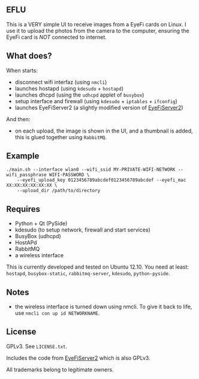 EFLU
------------

This is a VERY simple UI to receive images from a EyeFi cards on Linux. I use it to upload the photos from the camera to the computer, ensuring the EyeFi card is *NOT* connected to internet.

What does?
----------

When starts:

- disconnect wifi interfaz (using `nmcli`)
- launches hostapd (using `kdesudo` + `hostapd`)
- launches dhcpd (using the `udhcpd` applet of `busybox`)
- setup interface and firewall (using `kdesudo` + `iptables` + `ifconfig`)
- launches EyeFiServer2 (a slightly modified version of [EyeFiServer2](https://code.google.com/p/eyefiserver2/))

And then:

- on each upload, the image is shown in the UI, and a thumbnail is added, this is glued together using `RabbitMQ`.

Example
-------

    ./main.sh --interface wlan0 --wifi_ssid MY-PRIVATE-WIFI-NETWORK --wifi_passphrase WIFI-PASSWORD \
        --eyefi_upload_key 0123456789abcdef0123456789abcdef --eyefi_mac XX:XX:XX:XX:XX:XX \
        --upload_dir /path/to/directory


Requires
--------

- Python + Qt (PySide)
- kdesudo (to setup network, firewall and start services)
- BusyBox (udhcpd)
- HostAPd
- RabbitMQ
- a wireless interface

This is currently developed and tested on Ubuntu 12.10. You need at least: `hostapd`, `busybox-static`, `rabbitmq-server`, `kdesudo`, `python-pyside`.

Notes
-----

- the wireless interface is turned down using nmcli. To give it back to life, use `nmcli con up id NETWORKNAME`.

License
-------

GPLv3. See `LICENSE.txt`.

Includes the code from [EyeFiServer2](https://code.google.com/p/eyefiserver2/) which is also GPLv3.

All trademarks belong to legitimate owners.
